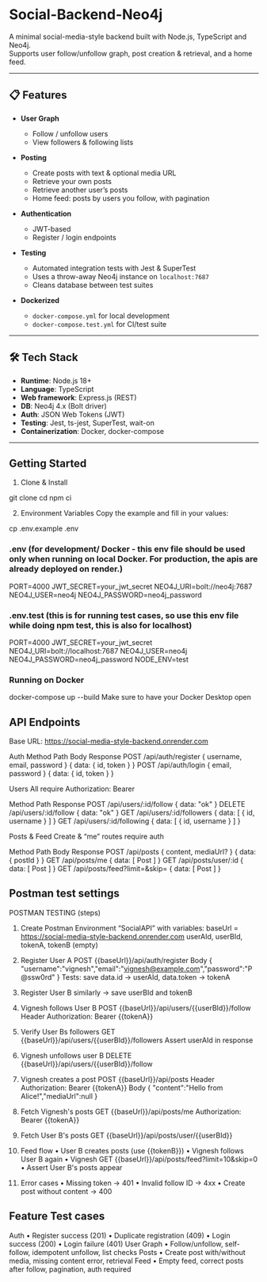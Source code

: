 # Social-Backend-Neo4j

A minimal social-media-style backend built with Node.js, TypeScript and Neo4j.  
Supports user follow/unfollow graph, post creation & retrieval, and a home feed.

---

## 📋 Features

- **User Graph**  
  - Follow / unfollow users  
  - View followers & following lists

- **Posting**  
  - Create posts with text & optional media URL  
  - Retrieve your own posts  
  - Retrieve another user’s posts  
  - Home feed: posts by users you follow, with pagination

- **Authentication**  
  - JWT-based  
  - Register / login endpoints  

- **Testing**  
  - Automated integration tests with Jest & SuperTest  
  - Uses a throw-away Neo4j instance on `localhost:7687`  
  - Cleans database between test suites  

- **Dockerized**  
  - `docker-compose.yml` for local development  
  - `docker-compose.test.yml` for CI/test suite  

---

## 🛠️ Tech Stack

- **Runtime**: Node.js 18+  
- **Language**: TypeScript  
- **Web framework**: Express.js (REST)  
- **DB**: Neo4j 4.x (Bolt driver)  
- **Auth**: JSON Web Tokens (JWT)  
- **Testing**: Jest, ts-jest, SuperTest, wait-on  
- **Containerization**: Docker, docker-compose  

---


## Getting Started

1. Clone & Install

git clone <your-repo-url>
cd <your-project-folder>
npm ci

2. Environment Variables
Copy the example and fill in your values:

cp .env.example .env

### .env (for development/ Docker - this env file should be used only when running on local Docker. For production, the apis are already deployed on render.)

PORT=4000
JWT_SECRET=your_jwt_secret
NEO4J_URI=bolt://neo4j:7687
NEO4J_USER=neo4j
NEO4J_PASSWORD=neo4j_password



### .env.test (this is for running test cases, so use this env file while doing npm test, this is also for localhost)
PORT=4000
JWT_SECRET=your_jwt_secret
NEO4J_URI=bolt://localhost:7687
NEO4J_USER=neo4j
NEO4J_PASSWORD=neo4j_password
NODE_ENV=test



### Running on Docker
docker-compose up --build
Make sure to have your Docker Desktop open




## API Endpoints

Base URL: https://social-media-style-backend.onrender.com

Auth
Method	Path	Body	Response
POST	/api/auth/register	{ username, email, password }	{ data: { id, token } }
POST	/api/auth/login	{ email, password }	{ data: { id, token } }

Users
All require Authorization: Bearer <token>

Method	Path	Response
POST	/api/users/:id/follow	{ data: "ok" }
DELETE	/api/users/:id/follow	{ data: "ok" }
GET	/api/users/:id/followers	{ data: [ { id, username } ] }
GET	/api/users/:id/following	{ data: [ { id, username } ] }


Posts & Feed
Create & “me” routes require auth

Method	Path	Body	Response
POST	/api/posts	{ content, mediaUrl? }	{ data: { postId } }
GET	/api/posts/me		{ data: [ Post ] }
GET	/api/posts/user/:id		{ data: [ Post ] }
GET	/api/posts/feed?limit=&skip=		{ data: [ Post ] }


## Postman test settings

POSTMAN TESTING (steps)

1. Create Postman Environment “SocialAPI” with variables:
baseUrl = https://social-media-style-backend.onrender.com
userAId, userBId, tokenA, tokenB (empty)

2. Register User A
POST {{baseUrl}}/api/auth/register
Body { "username":"vignesh","email":"vignesh@example.com","password":"P@ssw0rd" }
Tests: save data.id → userAId, data.token → tokenA

3. Register User B similarly → save userBId and tokenB

4. Vignesh follows User B
POST {{baseUrl}}/api/users/{{userBId}}/follow
Header Authorization: Bearer {{tokenA}}

5. Verify User Bs followers
GET {{baseUrl}}/api/users/{{userBId}}/followers
Assert userAId in response

6. Vignesh unfollows user B
DELETE {{baseUrl}}/api/users/{{userBId}}/follow

7. Vignesh creates a post
POST {{baseUrl}}/api/posts
Header Authorization: Bearer {{tokenA}}
Body { "content":"Hello from Alice!","mediaUrl":null }

8. Fetch Vignesh's posts
GET {{baseUrl}}/api/posts/me
Authorization: Bearer {{tokenA}}

9. Fetch User B's posts
GET {{baseUrl}}/api/posts/user/{{userBId}}

10. Feed flow
• User B creates posts (use {{tokenB}})
• Vignesh follows User B again
• Vignesh GET {{baseUrl}}/api/posts/feed?limit=10&skip=0
• Assert User B's posts appear

11. Error cases
• Missing token → 401
• Invalid follow ID → 4xx
• Create post without content → 400


## Feature Test cases
Auth
• Register success (201)
• Duplicate registration (409)
• Login success (200)
• Login failure (401)
User Graph
• Follow/unfollow, self-follow, idempotent unfollow, list checks
Posts
• Create post with/without media, missing content error, retrieval
Feed
• Empty feed, correct posts after follow, pagination, auth required
